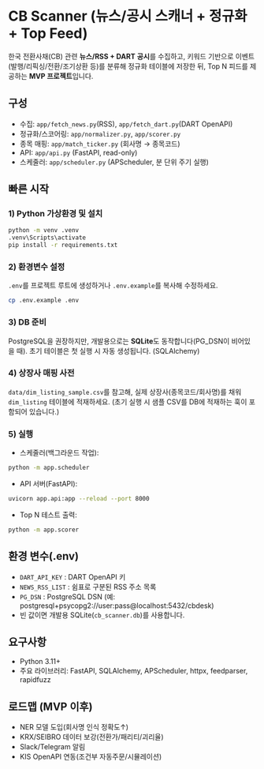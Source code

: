 # CB Scanner (뉴스/공시 스캐너 + 정규화 + Top Feed)

한국 전환사채(CB) 관련 **뉴스/RSS + DART 공시**를 수집하고, 키워드 기반으로 이벤트(발행/리픽싱/전환/조기상환 등)를 분류해
정규화 테이블에 저장한 뒤, Top N 피드를 제공하는 **MVP 프로젝트**입니다.

## 구성
- 수집: `app/fetch_news.py`(RSS), `app/fetch_dart.py`(DART OpenAPI)
- 정규화/스코어링: `app/normalizer.py`, `app/scorer.py`
- 종목 매핑: `app/match_ticker.py` (회사명 → 종목코드)
- API: `app/api.py` (FastAPI, read-only)
- 스케줄러: `app/scheduler.py` (APScheduler, 분 단위 주기 실행)

## 빠른 시작

### 1) Python 가상환경 및 설치
```bash
python -m venv .venv
.venv\Scripts\activate
pip install -r requirements.txt
```

### 2) 환경변수 설정
`.env`를 프로젝트 루트에 생성하거나 `.env.example`를 복사해 수정하세요.
```bash
cp .env.example .env
```

### 3) DB 준비
PostgreSQL을 권장하지만, 개발용으로는 **SQLite**도 동작합니다(PG_DSN이 비어있을 때).
초기 테이블은 첫 실행 시 자동 생성됩니다. (SQLAlchemy)

### 4) 상장사 매핑 사전
`data/dim_listing_sample.csv`를 참고해, 실제 상장사(종목코드/회사명)를 채워 `dim_listing` 테이블에 적재하세요.
(초기 실행 시 샘플 CSV를 DB에 적재하는 훅이 포함되어 있습니다.)

### 5) 실행
- 스케줄러(백그라운드 작업):
```bash
python -m app.scheduler
```
- API 서버(FastAPI):
```bash
uvicorn app.api:app --reload --port 8000
```
- Top N 테스트 출력:
```bash
python -m app.scorer
```

## 환경 변수(.env)

- `DART_API_KEY` : DART OpenAPI 키
- `NEWS_RSS_LIST` : 쉼표로 구분된 RSS 주소 목록
- `PG_DSN` : PostgreSQL DSN (예: postgresql+psycopg2://user:pass@localhost:5432/cbdesk)
- 빈 값이면 개발용 SQLite(`cb_scanner.db`)를 사용합니다.

## 요구사항
- Python 3.11+
- 주요 라이브러리: FastAPI, SQLAlchemy, APScheduler, httpx, feedparser, rapidfuzz

## 로드맵 (MVP 이후)
- NER 모델 도입(회사명 인식 정확도↑)
- KRX/SEIBRO 데이터 보강(전환가/패리티/괴리율)
- Slack/Telegram 알림
- KIS OpenAPI 연동(조건부 자동주문/시뮬레이션)
